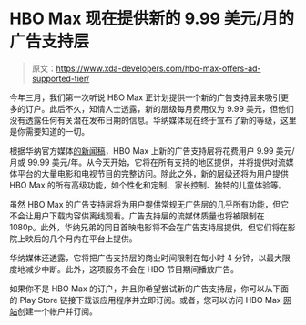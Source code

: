 # HBO Max 现在提供新的 9.99 美元/月的广告支持层

> 原文：<https://www.xda-developers.com/hbo-max-offers-ad-supported-tier/>

今年三月，我们第一次听说 HBO Max 正计划提供一个新的广告支持层来吸引更多的订户。此后不久，知情人士透露，新的层级每月费用仅为 9.99 美元，但他们没有透露任何有关潜在发布日期的信息。华纳媒体现在终于宣布了新的等级，这里是你需要知道的一切。

根据华纳官方媒体[的新闻稿](https://pressroom.warnermedia.com/us/media-release/hbo-max/new-hbo-max-ad-supported-tier-available-today)，HBO Max 上新的广告支持层将花费用户 9.99 美元/月或 99.99 美元/年。从今天开始，它将在所有支持的地区提供，并将提供对流媒体平台的大量电影和电视节目的完整访问。除此之外，新的层级还将为用户提供 HBO Max 的所有高级功能，如个性化和定制、家长控制、独特的儿童体验等。

虽然 HBO Max 的广告支持层将为用户提供常规无广告层的几乎所有功能，但它不会让用户下载内容供离线观看。广告支持层的流媒体质量也将被限制在 1080p。此外，华纳兄弟的同日首映电影将不会在广告支持层提供，但它们将在影院上映后的几个月内在平台上提供。

华纳媒体还透露，它将把广告支持层的商业时间限制在每小时 4 分钟，以最大限度地减少中断。此外，这项服务不会在 HBO 节目期间播放广告。

如果你不是 HBO Max 的订户，并且你希望尝试新的广告支持层，你可以从下面的 Play Store 链接下载该应用程序并立即订阅。或者，您可以访问 HBO Max [网站](http://hbomax.com/)创建一个帐户并订阅。